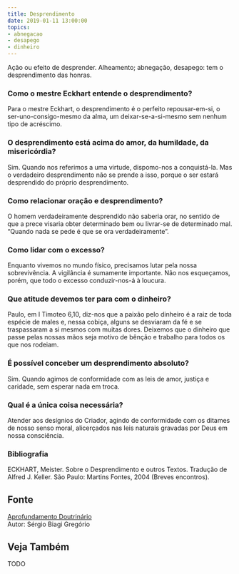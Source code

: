 ```yaml
---
title: Desprendimento
date: 2019-01-11 13:00:00
topics: 
- abnegacao
- desapego
- dinheiro
---
```


Ação ou efeito de desprender. Alheamento; abnegação, desapego: tem o
desprendimento das honras.

### Como o mestre Eckhart entende o desprendimento?
Para o mestre Eckhart, o desprendimento é o perfeito repousar-em-si, o
ser-uno-consigo-mesmo da alma, um deixar-se-a-si-mesmo sem nenhum tipo
de acréscimo.

### O desprendimento está acima do amor, da humildade, da misericórdia?
Sim. Quando nos referimos a uma virtude, dispomo-nos a conquistá-la. Mas
o verdadeiro desprendimento não se prende a isso, porque o ser estará
desprendido do próprio desprendimento.

### Como relacionar oração e desprendimento?
O homem verdadeiramente desprendido não saberia orar, no sentido de que
a prece visaria obter determinado bem ou livrar-se de determinado mal.
“Quando nada se pede é que se ora verdadeiramente”.

### Como lidar com o excesso?
Enquanto vivemos no mundo físico, precisamos lutar pela nossa
sobrevivência. A vigilância é sumamente importante. Não nos esqueçamos,
porém, que todo o excesso conduzir-nos-á à loucura.

### Que atitude devemos ter para com o dinheiro?
Paulo, em I Timoteo 6,10, diz-nos que a paixão pelo dinheiro é a raiz de
toda espécie de males e, nessa cobiça, alguns se desviaram da fé e se
traspassaram a si mesmos com muitas dores. Deixemos que o dinheiro que
passe pelas nossas mãos seja motivo de bênção e trabalho para todos os
que nos rodeiam.

### É possível conceber um desprendimento absoluto?
Sim. Quando agimos de conformidade com as leis de amor, justiça e
caridade, sem esperar nada em troca.

### Qual é a única coisa necessária?
Atender aos desígnios do Criador, agindo de conformidade com os ditames
de nosso senso moral, alicerçados nas leis naturais gravadas por Deus em
nossa consciência.


### Bibliografia
ECKHART, Meister. Sobre o Desprendimento e outros Textos. Tradução de
Alfred J. Keller. São Paulo: Martins Fontes, 2004 (Breves encontros).

## Fonte
[Aprofundamento Doutrinário](https://sites.google.com/view/aprofundamentodoutrinario/desprendimento)  
Autor: Sérgio Biagi Gregório



## Veja Também
TODO


